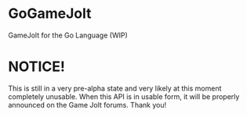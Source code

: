 # GoGameJolt

GameJolt for the Go Language (WIP)


# NOTICE!

This is still in a very pre-alpha state and very likely at this moment completely unusable.
When this API is in usable form, it will be properly announced on the Game Jolt forums.
Thank you!
